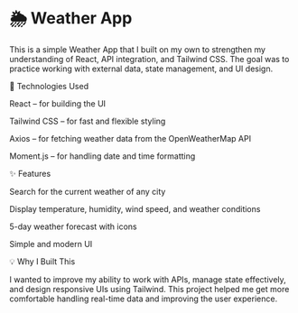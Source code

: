 # 🌦 Weather App

This is a simple Weather App that I built on my own to strengthen my understanding of React, API integration, and Tailwind CSS. The goal was to practice working with external data, state management, and UI design.

🚀 Technologies Used

React – for building the UI

Tailwind CSS – for fast and flexible styling

Axios – for fetching weather data from the OpenWeatherMap API

Moment.js – for handling date and time formatting

✨ Features

Search for the current weather of any city

Display temperature, humidity, wind speed, and weather conditions


5-day weather forecast with icons

Simple and modern UI

💡 Why I Built This

I wanted to improve my ability to work with APIs, manage state effectively, and design responsive UIs using Tailwind. This project helped me get more comfortable handling real-time data and improving the user experience.
